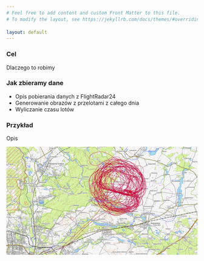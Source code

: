 ```yaml
---
# Feel free to add content and custom Front Matter to this file.
# To modify the layout, see https://jekyllrb.com/docs/themes/#overriding-theme-defaults

layout: default
---
```


### Cel
Dlaczego to robimy
### Jak zbieramy dane
* Opis pobierania danych z FlightRadar24
* Generowanie obrazów z przelotami z całego dnia
* Wyliczanie czasu lotów
### Przykład
Opis

![/2024/2024-08/2024-08-30/map.jpg](/2024/2024-08/2024-08-30/map.jpg)
